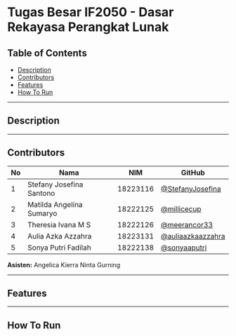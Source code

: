 # Tugas Besar IF2050 - Dasar Rekayasa Perangkat Lunak
## Table of Contents
- [Description](#description)
- [Contributors](#contributors)
- [Features](#features)
- [How To Run](#how-to-run)

---


## Description

---


## Contributors
| **No** | **Nama** | **NIM**  | **GitHub** |
| ------ | ------------------------- | ------------- | ----------- |
| 1      | Stefany Josefina Santono  | 18223116      | [@StefanyJosefina](https://github.com/StefanyJosefina) |
| 2      | Matilda Angelina Sumaryo  | 18222125      | [@millicecup](https://github.com/millicecup)
| 3      | Theresia Ivana M S        | 18222126      | [@meerancor33](https://github.com/meerancor33) 
| 4      | Aulia Azka Azzahra        | 18223131      | [@auliaazkaazzahra](https://github.com/auliaazkaazzahra) 
| 5      | Sonya Putri Fadilah       | 18222138      | [@sonyaaputri](https://github.com/sonyaaputri) |

**Asisten:** Angelica Kierra Ninta Gurning

---


## Features

---


## How To Run
